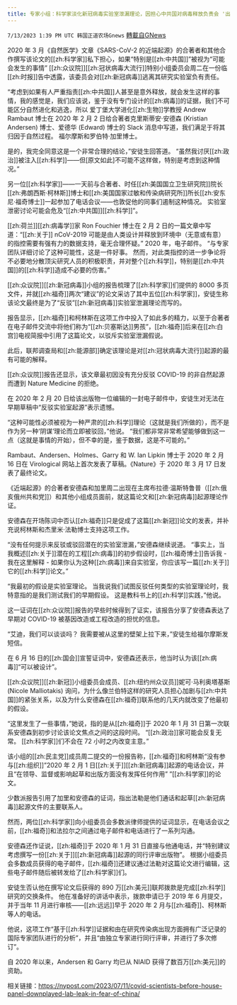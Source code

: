 ```yaml
---
title: 专家小组：科学家淡化新冠病毒实验室泄漏理论，因担心中共国对病毒释放负责会 '出丑”
---
```

`7/13/2023 1:39 PM UTC 韩国正道农场Gnews` [轉載自GNews](https://gnews.org/articles/1457923)



 2020 年 3 月《自然医学》文章《SARS-CoV-2 的近端起源》的合著者和其他合作撰写该论文的[[zh:科学家]]私下担心，如果“特别是[[zh:中共国]]”被视为“可能会发生的事情” [[zh:众议院]][[zh:冠状病毒大流行]]特别小组委员会周二在一份临[[zh:时报]]告中透露，该委员会对[[zh:新冠病毒]]逃离其研究实验室负有责任。

  

“考虑到如果有人严重指责[[zh:中共国]]人甚至是意外释放，就会发生这样的事情，我的感觉是，我们应该说，鉴于没有专门设计的[[zh:病毒]]的证据，我们不可能区分自然进化和逃逸，所以 爱丁堡大学进化[[zh:生物]]学教授 Andrew Rambaut 博士在 2020 年 2 月 2 日给合著者克里斯蒂安·安德森 (Kristian Andersen) 博士、爱德华 (Edward) 博士的 Slack 消息中写道，我们满足于将其归因于自然过程。 福尔摩斯和罗伯特·加里博士。

  

是的，我完全同意这是一个非常合理的结论，”安徒生回答道。  “虽然我讨厌[[zh:政治]]被注入[[zh:科学]]——但\[原文如此\]不可能不这样做，特别是考虑到这种情况。”

  

 另一位[[zh:科学家]]——一天前与合著者、时任[[zh:美国国立卫生研究院]]院长[[zh:弗朗西斯·柯林斯]]博士和[[zh:美国国家过敏和传染病研究所]]所长[[zh:安东尼·福奇博士]]一起参加了电话会议——也敦促他的同事们遏制这种情况。 实验室泄密讨论可能会危及“[[zh:中共国]][[zh:科学]]”。

  

 [[zh:荷兰]][[zh:病毒学]]家 Ron Fouchier 博士在 2 月 2 日的一篇文章中写道：“[[zh:关于]] nCoV-2019 可能是由人类设计并释放到环境中（无意或有意）的指控需要有强有力的数据支持，毫无合理怀疑。”  2020 年，电子邮件。  “与专家团队详细讨论了这种可能性，这是一件好事。 然而，对此类指控的进一步争论将不必要地分散顶尖研究人员的积极职责，并对整个[[zh:科学]]，特别是[[zh:中共国]]的[[zh:科学]]造成不必要的伤害。”

  

[[zh:众议院]][[zh:新冠病毒]]小组的报告梳理了[[zh:科学家]]们提供的 8000 多页文件，并就[[zh:福奇]]两次“建议”的论文采访了其中五位[[zh:科学家]]，安徒生称该论文最终是为了“反驳”[[zh:新冠病毒]]实验室泄漏理论而写的。

  

 报告显示，[[zh:福奇]]和柯林斯在这项工作中投入了如此多的精力，以至于合著者在电子邮件交流中将他们称为“[[zh:贝塞斯达]]男孩”，[[zh:福奇]]后来在[[zh:白宫]]电视简报中引用了这篇论文，以驳斥实验室泄漏假说。

  

 此后，联邦调查局和[[zh:能源部]]确定该理论是对[[zh:冠状病毒大流行]]起源的最有可能的解释。

  

 [[zh:众议院]]报告还显示，该文章最初因没有充分反驳 COVID-19 的非自然起源而遭到 Nature Medicine 的拒绝。

  

在 2020 年 2 月 20 日给该出版物一位编辑的一封电子邮件中，安徒生对无法在早期草稿中“反驳实验室起源”表示遗憾。

  

 “这种可能性必须被视为一种严肃的[[zh:科学]]理论（这就是我们所做的），而不是作为另一种‘阴谋’理论而立即被驳回，”他说。  “我们都非常非常希望能够做到这一点（这就是事情的开始），但不幸的是，鉴于数据，这是不可能的。”

  

 Rambaut、Andersen、Holmes、Garry 和 W. Ian Lipkin 博士于 2020 年 2 月 16 日在 Virological 网站上首次发表了草稿。《Nature》于 2020 年 3 月 17 日发表了最终论文。

  

 《近端起源》的合著者安德森和加里周二出现在主席布拉德·温斯特鲁普（[[zh:俄亥俄州共和党]]）和其他小组成员面前，就这篇论文和[[zh:新冠病毒]]起源理论作证。

  

安德森在开场陈词中否认[[zh:福奇]]只是促成了这篇[[zh:新冠]]论文的发表，并补充说柯林斯和杰里米·法勒博士支持这项工作。

  

 “没有任何提示来反驳或驳回潜在的实验室泄漏，”安德森继续说道。  “事实上，当我概述[[zh:关于]]潜在的工程[[zh:病毒]]的初步假设时，[[zh:福奇博士]]告诉我 - 我在这里解释 - 如果你认为这种[[zh:病毒]]来自实验室，你应该写一篇[[zh:关于]]它的[[zh:科学]]论文。”

  

“我最初的假设是实验室理论。 当我说我们试图反驳任何类型的实验室理论时，我特意指的是我们测试我们的早期假设。 这是教科书上的[[zh:科学]]实践，”他说。

  

 这一证词在[[zh:众议院]]报告的早些时候得到了证实，该报告分享了安德森表达了早期对 COVID-19 被基因改造或工程改造的担忧的信息。

  

 “艾迪，我们可以谈谈吗？ 我需要被从这里的壁架上拉下来，”安徒生给福尔摩斯发短信。

  

 在 6 月 16 日的[[zh:国会]]宣誓证词中，安德森还表示，他当时认为该[[zh:病毒]]“可以被设计”。

  

 [[zh:众议院]][[zh:新冠]]小组委员会成员、[[zh:纽约州众议员]]妮可·马利奥塔基斯 (Nicole Malliotakis) 询问，为什么像兰伯特这样的研究人员担心加剧与[[zh:中共国]]的紧张关系，以及为什么安德森在[[zh:福奇]]联系他的几天内就改变了他最初的假设。

  

“这里发生了一些事情，”她说，指的是从[[zh:福奇]]于 2020 年 1 月 31 日第一次联系安德森到初步讨论该论文焦点之间的这段时间。  “[[zh:政治]]家可能会反复无常。 [[zh:科学家]]们不会在 72 小时之内改变主意。”

  

 该小组的[[zh:民主党]]成员周二提交的一份报告称，[[zh:福奇]]和柯林斯“没有参与[[zh:组织]]”2020 年 2 月 1 日[[zh:关于]][[zh:新冠病毒]]起源的电话会议，并且“在领导、监督或影响起草和出版方面没有发挥任何作用”  ”[[zh:科学家]]的论文。

  

 少数派报告引用了加里和安德森的证词，指出法勒是他们通话和起草[[zh:新冠病毒]]起源文件的主要联系人。

  

 然而，两位[[zh:科学家]]向小组委员会多数派律师提供的证词显示，在电话会议之前，[[zh:福奇]]和法拉尔之间通过电子邮件和电话进行了一系列沟通。

  

 安德森还作证说，[[zh:福奇]]于 2020 年 1 月 31 日直接与他通电话，并“特别建议考虑撰写一份[[zh:关于]][[zh:新冠病毒]]起源的同行评审出版物”。 根据小组委员会多数成员获得的电子邮件，[[zh:福奇]]还建议通过法勒对这篇论文进行编辑，这些电子邮件随后被转发给了[[zh:科学家]]们。

  

 安徒生否认他在撰写论文后获得的 890 万[[zh:美元]]联邦拨款是完成[[zh:科学]]研究的交换条件。 他在准备好的讲话中表示，拨款申请已于 2019 年 6 月提交，并于当年 11 月进行审核——[[zh:远远]]早于 2020 年 2 月与[[zh:福奇]]、柯林斯等人的电话。

  

 他说，这项工作“基于[[zh:科学]]证据和由在研究传染病出现方面拥有广泛记录的国际专家团队进行的分析”，并且“由独立专家进行同行评审，并进行了多次修订”。

  

 自 2020 年以来，Andersen 和 Garry 均已从 NIAID 获得了数百万[[zh:美元]]的资助。

  

相关链接：https://nypost.com/2023/07/11/covid-scientists-before-house-panel-downplayed-lab-leak-in-fear-of-china/
